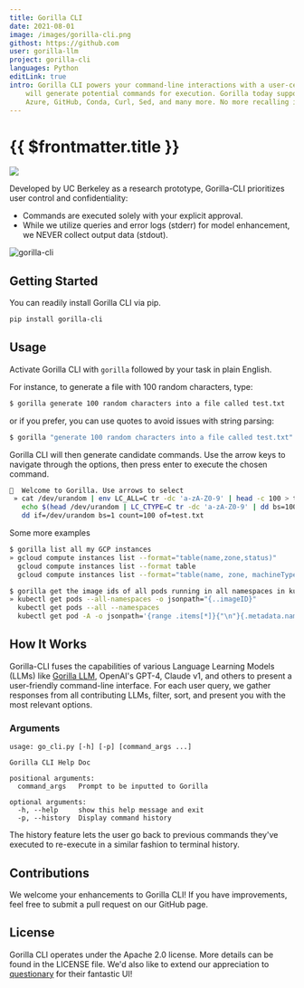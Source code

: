 ```yaml
---
title: Gorilla CLI
date: 2021-08-01
image: /images/gorilla-cli.png
githost: https://github.com
user: gorilla-llm
project: gorilla-cli
languages: Python
editLink: true
intro: Gorilla CLI powers your command-line interactions with a user-centric tool. Simply state your objective, and Gorilla CLI
    will generate potential commands for execution. Gorilla today supports ~1500 APIs, including Kubernetes, AWS, GCP,
    Azure, GitHub, Conda, Curl, Sed, and many more. No more recalling intricate CLI arguments! 🦍
---
```


# {{ $frontmatter.title }}

<img src="/images/gorilla-cli.png" class="articleImage">

Developed by UC Berkeley as a research prototype, Gorilla-CLI prioritizes user control and confidentiality:
- Commands are executed solely with your explicit approval.
- While we utilize queries and error logs (stderr) for model enhancement, we NEVER collect output data (stdout).

![gorilla-cli](https://github.com/gorilla-llm/gorilla-cli/assets/30296397/f448c04b-e2a1-4560-b040-37f9840c356d)

## Getting Started

You can readily install Gorilla CLI via pip.

```bash
pip install gorilla-cli
```

## Usage

Activate Gorilla CLI with `gorilla` followed by your task in plain English.

For instance, to generate a file with 100 random characters, type:

```bash
$ gorilla generate 100 random characters into a file called test.txt
```

or if you prefer, you can use quotes to avoid issues with string parsing:

```bash
$ gorilla "generate 100 random characters into a file called test.txt"
```

Gorilla CLI will then generate candidate commands. Use the arrow keys to navigate through the options, then press enter to execute the chosen command.

```bash
🦍  Welcome to Gorilla. Use arrows to select
 » cat /dev/urandom | env LC_ALL=C tr -dc 'a-zA-Z0-9' | head -c 100 > test.txt 
   echo $(head /dev/urandom | LC_CTYPE=C tr -dc 'a-zA-Z0-9' | dd bs=100 count=1) > test.txt
   dd if=/dev/urandom bs=1 count=100 of=test.txt
```

Some more examples

```bash
$ gorilla list all my GCP instances
» gcloud compute instances list --format="table(name,zone,status)"
  gcloud compute instances list --format table
  gcloud compute instances list --format="table(name, zone, machineType, status)"
```
```bash
$ gorilla get the image ids of all pods running in all namespaces in kubernetes
» kubectl get pods --all-namespaces -o jsonpath="{..imageID}"
  kubectl get pods --all --namespaces
  kubectl get pod -A -o jsonpath='{range .items[*]}{"\n"}{.metadata.name}{"\t"}{.spec.containers[].image}{"\n"}{end}'
```


## How It Works

Gorilla-CLI fuses the capabilities of various Language Learning Models (LLMs) like [Gorilla LLM](https://github.com/ShishirPatil/gorilla/), OpenAI's GPT-4, Claude v1, and others to present a user-friendly command-line interface. For each user query, we gather responses from all contributing LLMs, filter, sort, and present you with the most relevant options.

### Arguments

```
usage: go_cli.py [-h] [-p] [command_args ...]

Gorilla CLI Help Doc

positional arguments:
  command_args   Prompt to be inputted to Gorilla

optional arguments:
  -h, --help     show this help message and exit
  -p, --history  Display command history
```

The history feature lets the user go back to previous commands they've executed to re-execute in a similar fashion to terminal history.


## Contributions

We welcome your enhancements to Gorilla CLI! If you have improvements, feel free to submit a pull request on our GitHub page.

## License

Gorilla CLI operates under the Apache 2.0 license. More details can be found in the LICENSE file. We'd also like to extend our appreciation to [questionary](https://github.com/tmbo/questionary) for their fantastic UI!